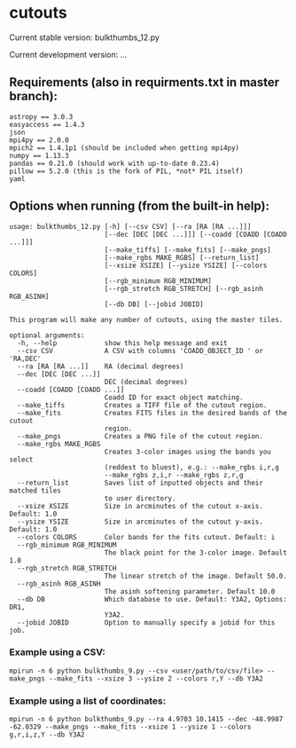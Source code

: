 # cutouts

Current stable version: bulkthumbs_12.py

Current development version: ...

## Requirements (also in requirments.txt in master branch):
```
astropy == 3.0.3
easyaccess == 1.4.3
json
mpi4py == 2.0.0
mpich2 == 1.4.1p1 (should be included when getting mpi4py)
numpy == 1.13.3
pandas == 0.21.0 (should work with up-to-date 0.23.4)
pillow == 5.2.0 (this is the fork of PIL, *not* PIL itself)
yaml
```
## Options when running (from the built-in help):
```
usage: bulkthumbs_12.py [-h] [--csv CSV] [--ra [RA [RA ...]]]
                        [--dec [DEC [DEC ...]]] [--coadd [COADD [COADD ...]]]
                        [--make_tiffs] [--make_fits] [--make_pngs]
                        [--make_rgbs MAKE_RGBS] [--return_list]
                        [--xsize XSIZE] [--ysize YSIZE] [--colors COLORS]
                        [--rgb_minimum RGB_MINIMUM]
                        [--rgb_stretch RGB_STRETCH] [--rgb_asinh RGB_ASINH]
                        [--db DB] [--jobid JOBID]

This program will make any number of cutouts, using the master tiles.

optional arguments:
  -h, --help            show this help message and exit
  --csv CSV             A CSV with columns 'COADD_OBJECT_ID ' or 'RA,DEC'
  --ra [RA [RA ...]]    RA (decimal degrees)
  --dec [DEC [DEC ...]]
                        DEC (decimal degrees)
  --coadd [COADD [COADD ...]]
                        Coadd ID for exact object matching.
  --make_tiffs          Creates a TIFF file of the cutout region.
  --make_fits           Creates FITS files in the desired bands of the cutout
                        region.
  --make_pngs           Creates a PNG file of the cutout region.
  --make_rgbs MAKE_RGBS
                        Creates 3-color images using the bands you select
                        (reddest to bluest), e.g.: --make_rgbs i,r,g
                        --make_rgbs z,i,r --make_rgbs z,r,g
  --return_list         Saves list of inputted objects and their matched tiles
                        to user directory.
  --xsize XSIZE         Size in arcminutes of the cutout x-axis. Default: 1.0
  --ysize YSIZE         Size in arcminutes of the cutout y-axis. Default: 1.0
  --colors COLORS       Color bands for the fits cutout. Default: i
  --rgb_minimum RGB_MINIMUM
                        The black point for the 3-color image. Default 1.0
  --rgb_stretch RGB_STRETCH
                        The linear stretch of the image. Default 50.0.
  --rgb_asinh RGB_ASINH
                        The asinh softening parameter. Default 10.0
  --db DB               Which database to use. Default: Y3A2, Options: DR1,
                        Y3A2.
  --jobid JOBID         Option to manually specify a jobid for this job.
```
### Example using a CSV:
`mpirun -n 6 python bulkthumbs_9.py --csv <user/path/to/csv/file> --make_pngs --make_fits --xsize 3 --ysize 2 --colors r,Y --db Y3A2`

### Example using a list of coordinates:
`mpirun -n 6 python bulkthumbs_9.py --ra 4.9703 10.1415 --dec -48.9987 -62.0329 --make_pngs --make_fits --xsize 1 --ysize 1 --colors g,r,i,z,Y --db Y3A2`
